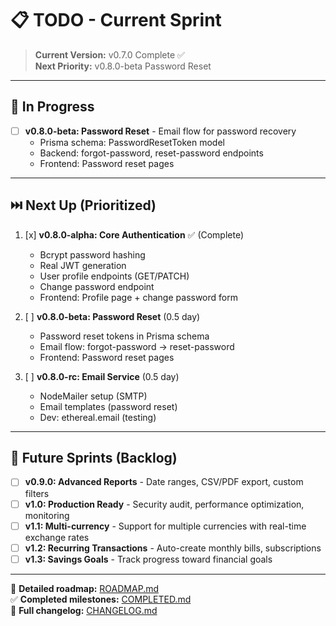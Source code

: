 ﻿# 📋 TODO - Current Sprint

> **Current Version:** v0.7.0 Complete ✅  
> **Next Priority:** v0.8.0-beta Password Reset

---

## 🎯 In Progress

- [ ] **v0.8.0-beta: Password Reset** - Email flow for password recovery
  - Prisma schema: PasswordResetToken model
  - Backend: forgot-password, reset-password endpoints
  - Frontend: Password reset pages

---

## ⏭️ Next Up (Prioritized)

1. [x] **v0.8.0-alpha: Core Authentication** ✅ (Complete)
   - Bcrypt password hashing
   - Real JWT generation
   - User profile endpoints (GET/PATCH)
   - Change password endpoint
   - Frontend: Profile page + change password form

2. [ ] **v0.8.0-beta: Password Reset** (0.5 day)
   - Password reset tokens in Prisma schema
   - Email flow: forgot-password → reset-password
   - Frontend: Password reset pages

3. [ ] **v0.8.0-rc: Email Service** (0.5 day)
   - NodeMailer setup (SMTP)
   - Email templates (password reset)
   - Dev: ethereal.email (testing)

---

## 🔮 Future Sprints (Backlog)

- [ ] **v0.9.0: Advanced Reports** - Date ranges, CSV/PDF export, custom filters
- [ ] **v1.0: Production Ready** - Security audit, performance optimization, monitoring
- [ ] **v1.1: Multi-currency** - Support for multiple currencies with real-time exchange rates
- [ ] **v1.2: Recurring Transactions** - Auto-create monthly bills, subscriptions
- [ ] **v1.3: Savings Goals** - Track progress toward financial goals

---

📜 **Detailed roadmap:** [ROADMAP.md](./ROADMAP.md)  
✅ **Completed milestones:** [COMPLETED.md](./COMPLETED.md)  
📝 **Full changelog:** [CHANGELOG.md](./CHANGELOG.md)

